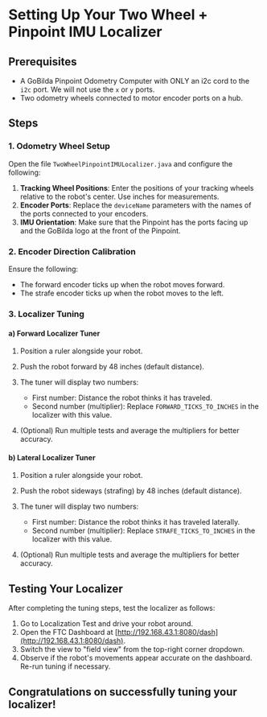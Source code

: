 # Setting Up Your Two Wheel + Pinpoint IMU Localizer

## Prerequisites
* A GoBilda Pinpoint Odometry Computer with ONLY an i2c cord to the `i2c` port. We will not use the `x` or `y` ports.
* Two odometry wheels connected to motor encoder ports on a hub.


## Steps
### 1. Odometry Wheel Setup
Open the file `TwoWheelPinpointIMULocalizer.java` and configure the following:

1. **Tracking Wheel Positions**: Enter the positions of your tracking wheels relative to the robot's center. Use inches for measurements.
2. **Encoder Ports**: Replace the `deviceName` parameters with the names of the ports connected to your encoders.
3. **IMU Orientation**: Make sure that the Pinpoint has the ports facing up and the GoBilda logo at the front of the Pinpoint.

### 2. Encoder Direction Calibration

Ensure the following:

* The forward encoder ticks up when the robot moves forward.
* The strafe encoder ticks up when the robot moves to the left.

### 3. Localizer Tuning

#### a) Forward Localizer Tuner

1. Position a ruler alongside your robot.
2. Push the robot forward by 48 inches (default distance).
3. The tuner will display two numbers:

    * First number: Distance the robot thinks it has traveled.
    * Second number (multiplier): Replace `FORWARD_TICKS_TO_INCHES` in the localizer with this value.

4. (Optional) Run multiple tests and average the multipliers for better accuracy.

#### b) Lateral Localizer Tuner

1. Position a ruler alongside your robot.
2. Push the robot sideways (strafing) by 48 inches (default distance).
3. The tuner will display two numbers:

    * First number: Distance the robot thinks it has traveled laterally.
    * Second number (multiplier): Replace `STRAFE_TICKS_TO_INCHES` in the localizer with this value.

4. (Optional) Run multiple tests and average the multipliers for better accuracy.



## Testing Your Localizer

After completing the tuning steps, test the localizer as follows:

1. Go to Localization Test and drive your robot around.
2. Open the FTC Dashboard at [http://192.168.43.1:8080/dash](http://192.168.43.1:8080/dash).
3. Switch the view to "field view" from the top-right corner dropdown.
4. Observe if the robot's movements appear accurate on the dashboard. Re-run tuning if necessary.



## Congratulations on successfully tuning your localizer!
